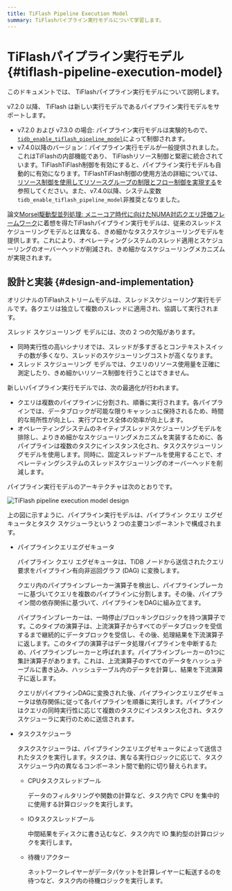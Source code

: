 ```yaml
---
title: TiFlash Pipeline Execution Model
summary: TiFlashパイプライン実行モデルについて学習します。
---
```


# TiFlashパイプライン実行モデル {#tiflash-pipeline-execution-model}

このドキュメントでは、 TiFlashパイプライン実行モデルについて説明します。

v7.2.0 以降、 TiFlash は新しい実行モデルであるパイプライン実行モデルをサポートします。

-   v7.2.0 および v7.3.0 の場合: パイプライン実行モデルは実験的もので、 [`tidb_enable_tiflash_pipeline_model`](https://docs.pingcap.com/tidb/v7.2/system-variables#tidb_enable_tiflash_pipeline_model-introduced-since-v720)によって制御されます。
-   v7.4.0以降のバージョン：パイプライン実行モデルが一般提供されました。これはTiFlashの内部機能であり、 TiFlashリソース制御と緊密に統合されています。TiFlashTiFlash制御を有効にすると、パイプライン実行モデルも自動的に有効になります。TiFlashTiFlash制御の使用方法の詳細については、 [リソース制御を使用してリソースグループの制限とフロー制御を実現する](/tidb-resource-control-ru-groups.md#parameters-for-resource-control)を参照してください。また、v7.4.0以降、システム変数`tidb_enable_tiflash_pipeline_model`非推奨となりました。

論文[Morsel駆動型並列処理: メニーコア時代に向けたNUMA対応クエリ評価フレームワーク](https://dl.acm.org/doi/10.1145/2588555.2610507)に着想を得たTiFlashパイプライン実行モデルは、従来のスレッドスケジューリングモデルとは異なる、きめ細かなタスクスケジューリングモデルを提供します。これにより、オペレーティングシステムのスレッド適用とスケジューリングのオーバーヘッドが削減され、きめ細かなスケジューリングメカニズムが実現されます。

## 設計と実装 {#design-and-implementation}

オリジナルのTiFlashストリームモデルは、スレッドスケジューリング実行モデルです。各クエリは独立して複数のスレッドに適用され、協調して実行されます。

スレッド スケジューリング モデルには、次の 2 つの欠陥があります。

-   同時実行性の高いシナリオでは、スレッドが多すぎるとコンテキストスイッチの数が多くなり、スレッドのスケジューリングコストが高くなります。
-   スレッド スケジューリング モデルでは、クエリのリソース使用量を正確に測定したり、きめ細かいリソース制御を行うことはできません。

新しいパイプライン実行モデルでは、次の最適化が行われます。

-   クエリは複数のパイプラインに分割され、順番に実行されます。各パイプラインでは、データブロックが可能な限りキャッシュに保持されるため、時間的な局所性が向上し、実行プロセス全体の効率が向上します。
-   オペレーティングシステムのネイティブスレッドスケジューリングモデルを排除し、よりきめ細かなスケジューリングメカニズムを実装するために、各パイプラインは複数のタスクにインスタンス化され、タスクスケジューリングモデルを使用します。同時に、固定スレッドプールを使用することで、オペレーティングシステムのスレッドスケジューリングのオーバーヘッドを削減します。

パイプライン実行モデルのアーキテクチャは次のとおりです。

![TiFlash pipeline execution model design](https://docs-download.pingcap.com/media/images/docs/tiflash/tiflash-pipeline-model.png)

上の図に示すように、パイプライン実行モデルは、パイプライン クエリ エグゼキュータとタスク スケジューラという 2 つの主要コンポーネントで構成されます。

-   パイプラインクエリエグゼキュータ

    パイプライン クエリ エグゼキュータは、TiDB ノードから送信されたクエリ要求をパイプライン有向非巡回グラフ (DAG) に変換します。

    クエリ内のパイプラインブレーカー演算子を検出し、パイプラインブレーカーに基づいてクエリを複数のパイプラインに分割します。その後、パイプライン間の依存関係に基づいて、パイプラインをDAGに組み立てます。

    パイプラインブレーカーは、一時停止/ブロッキングロジックを持つ演算子です。このタイプの演算子は、上流演算子からすべてのデータブロックを受信するまで継続的にデータブロックを受信し、その後、処理結果を下流演算子に返します。このタイプの演算子はデータ処理パイプラインを中断するため、パイプラインブレーカーと呼ばれます。パイプラインブレーカーの1つに集計演算子があります。これは、上流演算子のすべてのデータをハッシュテーブルに書き込み、ハッシュテーブル内のデータを計算し、結果を下流演算子に返します。

    クエリがパイプラインDAGに変換された後、パイプラインクエリエグゼキュータは依存関係に従って各パイプラインを順番に実行します。パイプラインはクエリの同時実行性に応じて複数のタスクにインスタンス化され、タスクスケジューラに実行のために送信されます。

-   タスクスケジューラ

    タスクスケジューラは、パイプラインクエリエグゼキュータによって送信されたタスクを実行します。タスクは、異なる実行ロジックに応じて、タスクスケジューラ内の異なるコンポーネント間で動的に切り替えられます。

    -   CPUタスクスレッドプール

        データのフィルタリングや関数の計算など、タスク内で CPU を集中的に使用する計算ロジックを実行します。

    -   IOタスクスレッドプール

        中間結果をディスクに書き込むなど、タスク内で IO 集約型の計算ロジックを実行します。

    -   待機リアクター

        ネットワークレイヤーがデータパケットを計算レイヤーに転送するのを待つなど、タスク内の待機ロジックを実行します。
